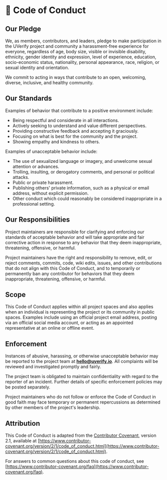 # 📜 Code of Conduct

## Our Pledge

We, as members, contributors, and leaders, pledge to make participation in the UVerify project and community a harassment-free experience for everyone, regardless of age, body size, visible or invisible disability, ethnicity, gender identity and expression, level of experience, education, socio-economic status, nationality, personal appearance, race, religion, or sexual identity and orientation.

We commit to acting in ways that contribute to an open, welcoming, diverse, inclusive, and healthy community.

## Our Standards

Examples of behavior that contribute to a positive environment include:

- Being respectful and considerate in all interactions.
- Actively seeking to understand and value different perspectives.
- Providing constructive feedback and accepting it graciously.
- Focusing on what is best for the community and the project.
- Showing empathy and kindness to others.

Examples of unacceptable behavior include:

- The use of sexualized language or imagery, and unwelcome sexual attention or advances.
- Trolling, insulting, or derogatory comments, and personal or political attacks.
- Public or private harassment.
- Publishing others' private information, such as a physical or email address, without explicit permission.
- Other conduct which could reasonably be considered inappropriate in a professional setting.

## Our Responsibilities

Project maintainers are responsible for clarifying and enforcing our standards of acceptable behavior and will take appropriate and fair corrective action in response to any behavior that they deem inappropriate, threatening, offensive, or harmful.

Project maintainers have the right and responsibility to remove, edit, or reject comments, commits, code, wiki edits, issues, and other contributions that do not align with this Code of Conduct, and to temporarily or permanently ban any contributor for behaviors that they deem inappropriate, threatening, offensive, or harmful.

## Scope

This Code of Conduct applies within all project spaces and also applies when an individual is representing the project or its community in public spaces. Examples include using an official project email address, posting via an official social media account, or acting as an appointed representative at an online or offline event.

## Enforcement

Instances of abusive, harassing, or otherwise unacceptable behavior may be reported to the project team at **[hello@uverify.io](mailto:hello@uverify.io)**. All complaints will be reviewed and investigated promptly and fairly.

The project team is obligated to maintain confidentiality with regard to the reporter of an incident. Further details of specific enforcement policies may be posted separately.

Project maintainers who do not follow or enforce the Code of Conduct in good faith may face temporary or permanent repercussions as determined by other members of the project's leadership.

## Attribution

This Code of Conduct is adapted from the [Contributor Covenant](https://www.contributor-covenant.org), version 2.1, available at [https://www.contributor-covenant.org/version/2/1/code_of_conduct.html](https://www.contributor-covenant.org/version/2/1/code_of_conduct.html).

For answers to common questions about this code of conduct, see [https://www.contributor-covenant.org/faq](https://www.contributor-covenant.org/faq).
